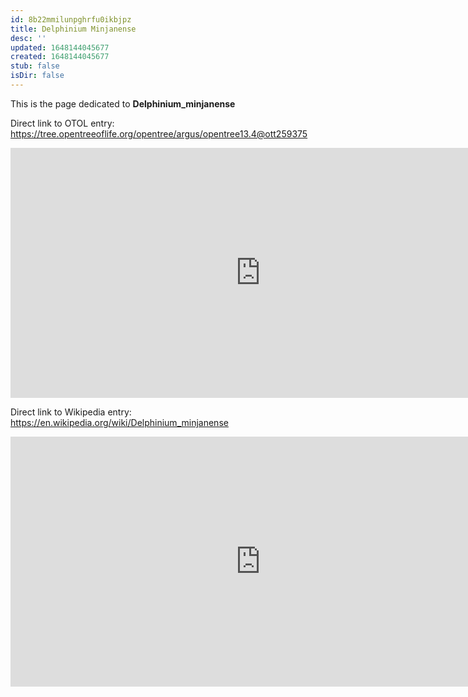 ```yaml
---
id: 8b22mmilunpghrfu0ikbjpz
title: Delphinium Minjanense
desc: ''
updated: 1648144045677
created: 1648144045677
stub: false
isDir: false
---
```

This is the page dedicated to **Delphinium_minjanense**


Direct link to OTOL entry: https://tree.opentreeoflife.org/opentree/argus/opentree13.4@ott259375



<html>
    <body>
    <iframe src="https://tree.opentreeoflife.org/opentree/argus/opentree13.4@ott259375"
    width="800" height="400" frameborder="0" allowfullscreen> </iframe>
    </body>
</html>
    


Direct link to Wikipedia entry: https://en.wikipedia.org/wiki/Delphinium_minjanense



<html>
    <body>
    <iframe src="https://en.wikipedia.org/wiki/Delphinium_minjanense"
    width="800" height="400" frameborder="0" allowfullscreen> </iframe>
    </body>
</html>
    
